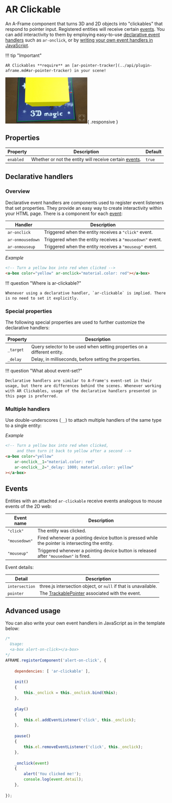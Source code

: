 # AR Clickable

An A-Frame component that turns 3D and 2D objects into "clickables" that respond to pointer input. Registered entities will receive certain [events](#events). You can add interactivity to them by employing easy-to-use [declarative event handlers](#declarative-handlers) such as `ar-onclick`, or by [writing your own event handlers in JavaScript](#advanced-usage).

!!! tip "Important"

    AR Clickables **require** an [ar-pointer-tracker](../api/plugin-aframe.md#ar-pointer-tracker) in your scene!

![AR Clickables](../img/demo-box.gif){ .responsive }

## Properties

| Property | Description | Default |
| -------- | ----------- | ------- |
| `enabled` | Whether or not the entity will receive certain [events](#events). | `true` |

## Declarative handlers

### Overview

Declarative event handlers are components used to register event listeners that set properties. They provide an easy way to create interactivity within your HTML page. There is a component for each [event](#event):

| Handler | Description |
| ------- | ----------- |
| `ar-onclick` | Triggered when the entity receives a `"click"` event. |
| `ar-onmousedown` | Triggered when the entity receives a `"mousedown"` event. |
| `ar-onmouseup` | Triggered when the entity receives a `"mouseup"` event. |

*Example*

```html
<!-- Turn a yellow box into red when clicked -->
<a-box color="yellow" ar-onclick="material.color: red"></a-box>
```

!!! question "Where is ar-clickable?"

    Whenever using a declarative handler, `ar-clickable` is implied. There is no need to set it explicitly.

### Special properties

The following special properties are used to further customize the declarative handlers:

| Property | Description |
| -------- | ----------- |
| `_target` | Query selector to be used when setting properties on a different entity. |
| `_delay` | Delay, in milliseconds, before setting the properties. |

!!! question "What about event-set?"

    Declarative handlers are similar to A-Frame's event-set in their usage, but there are differences behind the scenes. Whenever working with AR Clickables, usage of the declarative handlers presented in this page is preferred.

### Multiple handlers

Use double-underscores (`__`) to attach multiple handlers of the same type to a single entity:

*Example*

```html
<!-- Turn a yellow box into red when clicked,
     and then turn it back to yellow after a second -->
<a-box color="yellow"
    ar-onclick__1="material.color: red"
    ar-onclick__2="_delay: 1000; material.color: yellow"
></a-box>
```

## Events

Entities with an attached `ar-clickable` receive events analogous to mouse events of the 2D web:

| Event name | Description |
| ---------- | ----------- |
| `"click"` | The entity was clicked. |
| `"mousedown"` | Fired whenever a pointing device button is pressed while the pointer is intersecting the entity. |
| `"mouseup"` | Triggered whenever a pointing device button is released after `"mousedown"` is fired. |

Event details:

| Detail | Description |
| ------ | ----------- |
| `intersection` | three.js intersection object, or `null` if that is unavailable. |
| `pointer` | The [TrackablePointer](../api/trackable-pointer.md) associated with the event. |

## Advanced usage

You can also write your own event handlers in JavaScript as in the template below:

```js
/*
  Usage:
  <a-box alert-on-click></a-box>
*/
AFRAME.registerComponent('alert-on-click', {

    dependencies: [ 'ar-clickable' ],

    init()
    {
        this._onclick = this._onclick.bind(this);
    },

    play()
    {
        this.el.addEventListener('click', this._onclick);
    },

    pause()
    {
        this.el.removeEventListener('click', this._onclick);
    },

    _onclick(event)
    {
        alert('You clicked me!');
        console.log(event.detail);
    },

});
```